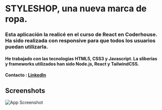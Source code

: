 # STYLESHOP, una nueva marca de ropa.

### Esta aplicación la realicé en el curso de React en Coderhouse. Ha sido realizada con responsive para que todos los usuarios puedan utilizarla.

#### He trabajado con las tecnologias HTML5, CSS3 y Javascript. La sliberias y frameworks utilizados han sido Node.js, React y TailwindCSS.

#### Contacto : [LinkedIn](https://www.linkedin.com/in/francisco-nicolas-guido-762aab199/)

## Screenshots

![App Screenshot](https://github.com/FranciscoGuido-99/eCommerceRopa-Guido/blob/master/public/STYLESHOPDesktop.PNG)
